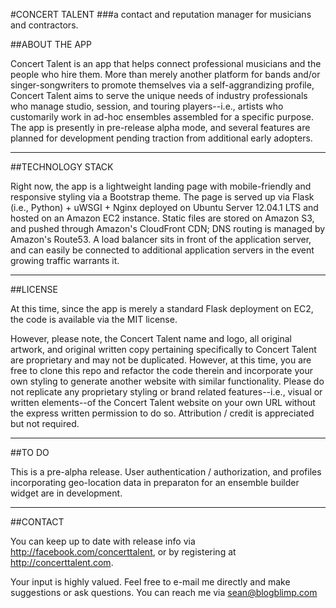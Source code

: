 #CONCERT TALENT
###a contact and reputation manager for musicians and contractors.

##ABOUT THE APP

Concert Talent is an app that helps connect professional musicians and the people who hire them.  More than merely another platform for bands and/or singer-songwriters to promote themselves via a self-aggrandizing profile, Concert Talent aims to serve the unique needs of industry professionals who manage studio, session, and touring players--i.e., artists who customarily work in ad-hoc ensembles assembled for a specific purpose. The app is presently in pre-release alpha mode, and several features are planned for development pending traction from additional early adopters.

------------------------------------------------------------------------

##TECHNOLOGY STACK

Right now, the app is a lightweight landing page with mobile-friendly and responsive styling via a Bootstrap theme. The page is served up via Flask (i.e., Python) + uWSGI + Nginx deployed on Ubuntu Server 12.04.1 LTS and hosted on an Amazon EC2 instance. Static files are stored on Amazon S3, and pushed through Amazon's CloudFront CDN; DNS routing is managed by Amazon's Route53. A load balancer sits in front of the application server, and can easily be connected to additional application servers in the event growing traffic warrants it.

------------------------------------------------------------------------

##LICENSE

At this time, since the app is merely a standard Flask deployment on EC2, the code is available via the MIT license.  

However, please note, the Concert Talent name and logo, all original artwork, and original written copy pertaining specifically to Concert Talent are proprietary and may not be duplicated.  However, at this time, you are free to clone this repo and refactor the code therein and incorporate your own styling to generate another website with similar functionality.  Please do not replicate any proprietary styling or brand related features--i.e., visual or written elements--of the Concert Talent website on your own URL without the express written permission to do so.  Attribution / credit is appreciated but not required.

------------------------------------------------------------------------

##TO DO

This is a pre-alpha release.  User authentication / authorization, and profiles incorporating geo-location data in preparaton for an ensemble builder widget are in development.

------------------------------------------------------------------------

##CONTACT

You can keep up to date with release info via http://facebook.com/concerttalent, or by registering at http://concerttalent.com.

Your input is highly valued. Feel free to e-mail me directly and make suggestions or ask questions.  You can reach me via sean@blogblimp.com




